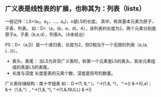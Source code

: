 


## 广义表是线性表的扩展，也称其为：列表（**lists**）
一般记作：LS=(a$_1$，a$_2$，...，a$_n$)，n是LS的长度。
其中，称其基本元素为原子、子表、列表。
如：D=（a，(b，e，d)，A），该列表的长度为2，两个元素分别是原子a，子表（b,e,d），列表A。（A未给出）

PS：D=（a,D）是一个递归表，长度为2，但D相当于一个无限的列表（a,(a,(...))）。
- 表头，表尾：
当LS为非空广义表时，称第一个元素是LS的表头，其余元素组成的表是LS的表尾。
- 长度与深度
长度是表的元素个数，深度是括号的数量。

广义表存储结构：类十字链表
如：
D->(1, &,^ )，^->(1,&, ^)， ^->()
&->(0,a)；       &->（1,&,^）, ^->(1,&, ^), ^->(1,&,NULL)
                         &->() 

                   
<!--stackedit_data:
eyJoaXN0b3J5IjpbLTk5MDkwMzkxNiwtNzMwMTcwMzA0LDE3OD
A5NTk4ODksLTk4NDUwMTk4LC01MTE4OTAyNjZdfQ==
-->